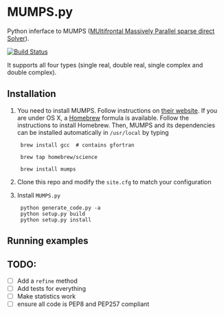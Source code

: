 # MUMPS.py
Python inferface to MUMPS ([MUltifrontal Massively Parallel sparse direct Solver](http://mumps.enseeiht.fr/)).

[![Build Status](https://travis-ci.com/PythonOptimizers/MUMPS.py.svg?token=33z5zptBt5SzXC4ZvLpF&branch=without-cython)](https://travis-ci.com/PythonOptimizers/MUMPS.py)

It supports all four types (single real, double real, single complex and double complex).


## Installation
    
1. You need to install MUMPS. Follow instructions on [their website](http://mumps.enseeiht.fr/).
       If you are under OS X, a [Homebrew](http://brew.sh) formula is available. Follow the instructions to install Homebrew.
       Then, MUMPS and its dependencies can be installed automatically in `/usr/local` by typing

    	brew install gcc  # contains gfortran

    	brew tap homebrew/science

    	brew install mumps

2. Clone this repo and modify the `site.cfg` to match your configuration
    
3. Install `MUMPS.py`

    	python generate_code.py -a
    	python setup.py build
    	python setup.py install

## Running examples

## TODO:

  - [ ] Add a `refine` method 
  - [ ] Add tests for everything
  - [ ] Make statistics work
  - [ ] ensure all code is PEP8 and PEP257 compliant
